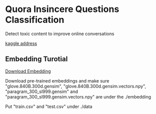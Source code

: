 # Quora Insincere Questions Classification

Detect toxic content to improve online conversations

[kaggle address](https://www.kaggle.com/c/quora-insincere-questions-classification/overview)

## Embedding Turotial

[Download Embedding](https://www.kaggle.com/iezepov/gensim-embeddings-dataset)

Download pre-trained embeddings and make sure "glove.840B.300d.gensim", "glove.840B.300d.gensim.vectors.npy", "paragram_300_sl999.gensim" and "paragram_300_sl999.gensim.vectors.npy" are under the ./embedding

Put "train.csv" and "test.csv" under ./data
